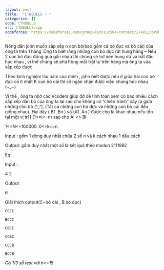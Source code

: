 ```yaml
---
layout: post
title:  "CTNBULLS - "
categories: []
code: CTNBULLS
src: CTNBULLS.cpp
codeforces: https://codeforces.com/group/FLVn1Sc504/contest/274811/problem/C
---
```




  


Nông dân john muốn sắp xếp n con bò(bao gồm cả bò đực và bò cái) của ông ta trên 1 hàng .Ông ta biết rằng những con bò đực rất hung hăng – Nếu 2 con bò đực đứng quá gần nhau thì chúng sẽ trở nên hung dữ và bắt đầu húc nhau , vì thế chúng sẽ phá hòng mất trật tự trên hàng mà ông ta vừa sắp xếp được.

Theo kinh nghiệm lâu năm của mình , john biết được nếu ở giữa hai con bò đực có ít nhất K con bò cái thì sẽ ngăn chặn được việc chúng húc nhau (+\_+)

Vì thế , ông ta nhờ các Vcoders giúp đỡ để tính toán xem có bao nhiêu cách sắp xếp đàn bò của ông ta lại sao cho không có “chiến tranh” xảy ra giữa những chú bò (^\_^), (Tất cả những con bò đực và những con bò cái đều giống nhau). Hai dãy ( B1..Bn ) và (A1..An  ) được cho là khác nhau nếu tồn tại một vị trí I (1<=i<=n) sao cho Ai <> Bi   

1<=N<=100000. 0<=k<=n.

Input : gồm 1 dòng duy nhất chứa 2 số n và k cách nhau 1 dấu cách

Output: gồm duy nhất một số là kết quả theo modun 2111992

Eg:

Input :

4 2

Output

6

Giải thích output(C=bò cái , B:bò đực)

```
CCCC
```

```
BCCC
```

```
CBCC
```

```
CCBC
```

```
CCCB
```

```
BCCB
```

_Có 1/3 số test với n<=15_

<!--more-->

